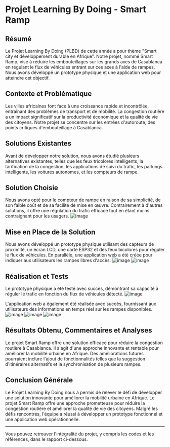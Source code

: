 # Projet Learning By Doing - Smart Ramp

## Résumé
Le Projet Learning By Doing (PLBD) de cette année a pour thème "Smart city et développement durable en Afrique". Notre projet, nommé Smart Ramp, vise à réduire les embouteillages sur les grands axes de Casablanca en régulant le flux de véhicules entrant sur ces axes à l'aide de rampes. Nous avons développé un prototype physique et une application web pour atteindre cet objectif.

## Contexte et Problématique
Les villes africaines font face à une croissance rapide et incontrôlée, entraînant des problèmes de transport et de mobilité. La congestion routière a un impact significatif sur la productivité économique et la qualité de vie des citoyens. Notre projet se concentre sur les entrées d'autoroute, des points critiques d'embouteillage à Casablanca.

## Solutions Existantes
Avant de développer notre solution, nous avons étudié plusieurs alternatives existantes, telles que les feux tricolores intelligents, la tarification de la congestion, les applications de suivi du trafic, les parkings intelligents, les voitures autonomes, et les compteurs de rampe.

## Solution Choisie
Nous avons opté pour le compteur de rampe en raison de sa simplicité, de son faible coût et de sa facilité de mise en œuvre. Contrairement à d'autres solutions, il offre une régulation du trafic efficace tout en étant moins contraignant pour les usagers.
![image](https://github.com/debad1/plbd/assets/98065801/77dcbf45-f10d-4424-adeb-669893e7ed80)


## Mise en Place de la Solution
Nous avons développé un prototype physique utilisant des capteurs de proximité, un écran LCD, une carte ESP32 et des feux bicolores pour réguler le flux de véhicules. En parallèle, une application web a été créée pour indiquer aux utilisateurs les rampes libres d'accès.
![image](https://github.com/debad1/plbd/assets/98065801/8c2f9964-63ac-44f9-88fd-9e158f3e9788)
![image](https://github.com/debad1/plbd/assets/98065801/db629400-cecb-480a-aec8-34ca25b945a1)



## Réalisation et Tests
Le prototype physique a été testé avec succès, démontrant sa capacité à réguler le trafic en fonction du flux de véhicules détecté. 
![image](https://github.com/debad1/plbd/assets/98065801/ece3ed26-be61-4c4a-8e73-73ddfa16dd18)

L'application web a également été réalisée avec succès, fournissant aux utilisateurs des informations en temps réel sur les rampes disponibles.
![image](https://github.com/debad1/plbd/assets/98065801/77fabbe6-8a55-4182-a857-b3d70631fd85)
![image](https://github.com/debad1/plbd/assets/98065801/f5e9af71-df62-4d15-9c2a-4d5bc05e1911)
![image](https://github.com/debad1/plbd/assets/98065801/a728aadc-3524-4547-9646-e6ee14a74c59)


## Résultats Obtenu, Commentaires et Analyses
Le projet Smart Ramp offre une solution efficace pour réduire la congestion routière à Casablanca. Il s'agit d'une approche innovante et rentable pour améliorer la mobilité urbaine en Afrique. Des améliorations futures pourraient inclure l'ajout de fonctionnalités telles que la suggestion d'itinéraires alternatifs et la synchronisation de plusieurs rampes.

## Conclusion Générale
Le Projet Learning By Doing nous a permis de relever le défi de développer une solution innovante pour améliorer la mobilité urbaine en Afrique. Le projet Smart Ramp offre une approche prometteuse pour réduire la congestion routière et améliorer la qualité de vie des citoyens. Malgré les défis rencontrés, l'équipe a réussi à développer un prototype fonctionnel et une application web opérationnelle.

---

Vous pouvez retrouver l'intégralité du projet, y compris les codes et les références, dans le rapport ci-dessous.
